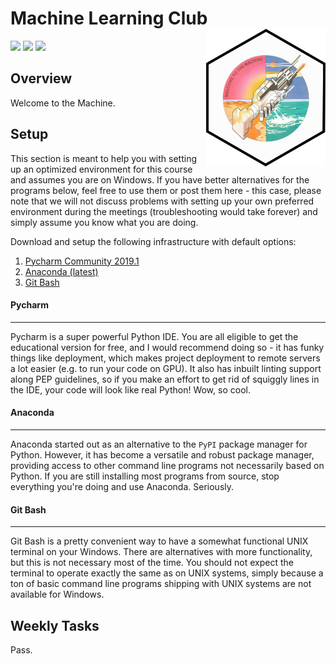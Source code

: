# Machine Learning Club <a href='https://github.com/esteinig'><img src='docs/img/machine.png' align="right" height="220" /></a>

![](https://img.shields.io/badge/version-0.1-blue.svg)
![](https://img.shields.io/badge/docs-none-green.svg)
![](https://img.shields.io/badge/lifecycle-experimental-orange.svg)

## Overview

Welcome to the Machine.

## Setup

This section is meant to help you with setting up an optimized environment for this course and assumes you are on Windows. If you have better alternatives for the programs below, feel free to use them or post them here - this case, please note that we will not discuss problems with setting up your own preferred environment during the meetings (troubleshooting would take forever) and simply assume you know what you are doing.

Download and setup the following infrastructure with default options:

1. [Pycharm Community 2019.1](https://www.jetbrains.com/pycharm/download/)
2. [Anaconda (latest)](https://www.anaconda.com/distribution/#download-section)
3. [Git Bash](https://gitforwindows.org/)

#### Pycharm
***

Pycharm is a super powerful Python IDE. You are all eligible to get the educational version for free, and I would recommend doing so - it has funky things like deployment, which makes project deployment to remote servers a lot easier (e.g. to run your code on GPU). It also has inbuilt linting support along PEP guidelines, so if you make an effort to get rid of squiggly lines in the IDE, your code will look like real Python! Wow, so cool.

#### Anaconda
***

Anaconda started out as an alternative to the `PyPI` package manager for Python. However, it has become a versatile and robust package manager, providing access to other command line programs not necessarily based on Python. If you are still installing most programs from source, stop everything you're doing and use Anaconda. Seriously.

#### Git Bash
***

Git Bash is a pretty convenient way to have a somewhat functional UNIX terminal on your Windows. There are alternatives with more functionality, but this is not necessary most of the time. You should not expect the terminal to operate exactly the same as on UNIX systems, simply because a ton of basic command line programs shipping with UNIX systems are not available for Windows.


## Weekly Tasks

Pass.

